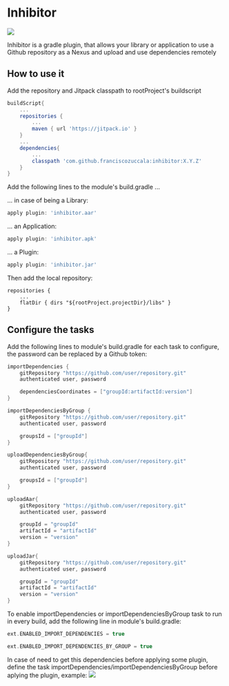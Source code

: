 # Inhibitor

[![](https://jitpack.io/v/franciscozuccala/inhibitor.svg)](https://jitpack.io/#franciscozuccala/inhibitor)

Inhibitor is a gradle plugin, that allows your library or application to use a Github repository
as a Nexus and upload and use dependencies remotely

## How to use it
Add the repository and Jitpack classpath to rootProject's buildscript
```gradle
buildScript{
    ...
    repositories {
        ...
        maven { url 'https://jitpack.io' }
    }
    ...
    dependencies{
        ...
        classpath 'com.github.franciscozuccala:inhibitor:X.Y.Z'
    }
}
```

Add the following lines to the module's build.gradle  ...

... in case of being a Library:
```gradle
apply plugin: 'inhibitor.aar'
```

... an Application:
```gradle
apply plugin: 'inhibitor.apk'
```

... a Plugin:
```gradle
apply plugin: 'inhibitor.jar'
```

Then add the local repository:
```
repositories {
    ...
    flatDir { dirs "${rootProject.projectDir}/libs" }
}
```

## Configure the tasks
Add the following lines to module's build.gradle for each task to configure, 
the password can be replaced by a Github token:

```gradle
importDependencies {
    gitRepository "https://github.com/user/repository.git"
    authenticated user, password

    dependenciesCoordinates = ["groupId:artifactId:version"]
}

importDependenciesByGroup {
    gitRepository "https://github.com/user/repository.git"
    authenticated user, password

    groupsId = ["groupId"]
}

uploadDependenciesByGroup{
    gitRepository "https://github.com/user/repository.git"
    authenticated user, password

    groupsId = ["groupId"]
}

uploadAar{
    gitRepository "https://github.com/user/repository.git"
    authenticated user, password

    groupId = "groupId"
    artifactId = "artifactId"
    version = "version"
}

uploadJar{
    gitRepository "https://github.com/user/repository.git"
    authenticated user, password

    groupId = "groupId"
    artifactId = "artifactId"
    version = "version"
}
```
To enable importDependencies or importDependenciesByGroup task to run in every build, add the following line
in module's build.gradle:
```gradle
ext.ENABLED_IMPORT_DEPENDENCIES = true

ext.ENABLED_IMPORT_DEPENDENCIES_BY_GROUP = true
```
In case of need to get this dependencies before applying some plugin, define the task importDependencies/importDependenciesByGroup before aplying the plugin, example: 
![](docs/images/InhibitorExample.png?raw=true)
